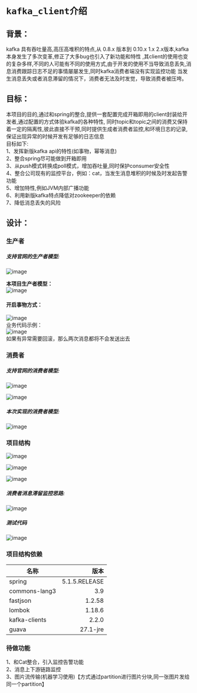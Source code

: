 # `kafka_client介绍`
## **背景：**
kafka 具有吞吐量高,高压高堆积的特点,从 0.8.x 版本到 0.10.x 1.x 2.x版本,kafka本身发生了多次变革,修正了大多bug也引入了新功能和特性
,其client的使用也变的复杂多样,不同的人可能有不同的使用方式,由于开发的使用不当导致消息丢失,消息消费跟踪日志不足的事情屡屡发生,同时kafka消费者端没有实现监控功能
当发生消息丢失或者消息滞留的情况下，消费者无法及时发觉，导致消费者被压垮。

## **目标：**
本项目的目的,通过和spring的整合,提供一套配置完成开箱即用的client封装给开发者,通过配置的方式体验kafka的各种特性,
同时topic和topic之间的消费又保持着一定的隔离性,彼此直接不干预,同时提供生成者消费者监控,和环境日志的记录,保证出现异常的时候开发有足够的日志信息 </br>
目标如下: </br>
1、发挥新版kafka api的特性(如事物，幂等消息) </br>
2、整合spring尽可能做到开箱即用 </br>
3、从push模式转换成poll模式，增加吞吐量,同时保护consumer安全性 </br>
4、整合公司现有的监控平台，例如：cat，当发生消息堆积的时候及时发起告警功能 </br>
5、增加特性,例如JVM内部广播功能 </br>
6、利用新版kafka特点降低对zookeeper的依赖 </br>
7、降低消息丢失的风险 </br>


## **设计：**
### **生产者**
##### 支持官网的生产者模型:
![image](./image/生产者模型.png)<br>

**本项目生产者模型：**<br>
![image](./image/生产者模型3.jpg)<br>

#### 开启事物方式：<br>
![image](./image/事务1.png)<br>
业务代码示例：<br>
![image](./image/事务2.png)<br>
如果有异常需要回滚，那么两次消息都将不会发送出去

### **消费者**
##### 支持官网的消费者模型:
![image](./image/消费者模型.png)<br>

![image](./image/消费者模型2.jpg)<br>


##### 本次实现的消费者模型:

![image](./image/消费者模型6.jpg)<br>

### **项目结构**
![image](./image/项目分包.png)<br>

![image](./image/项目核心类.png)<br>

![image](./image/消费者监控.png)<br>

##### 消费者消息滞留监控思路:
![image](./image/监控思路.png)<br>


##### 测试代码
![image](./image/测试代码.png)<br>

### **项目结构依赖**

| 名称                | 版本    
| -----             |-----:   
| spring            | 5.1.5.RELEASE      
| commons-lang3     | 3.9     
| fastjson          | 1.2.58   
| lombok            | 1.18.6   
| kafka-clients     | 2.2.0   
| guava             | 27.1-jre    

### **待做功能**
1、和Cat整合，引入监控告警功能 <br>
2、消息上下游链路监控 <br>
3、图片流传输(机器学习使用)【方式通过partition进行图片分块,同一张图片发给同一个partition】 <br>